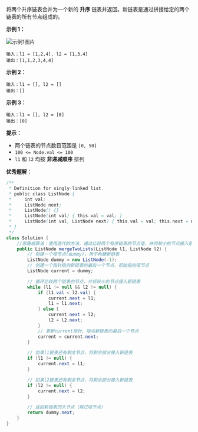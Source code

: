 将两个升序链表合并为一个新的 **升序** 链表并返回。新链表是通过拼接给定的两个链表的所有节点组成的。

**示例 1：**

![示例1图片](https://assets.leetcode.com/uploads/2020/10/03/merge_ex1.jpg)

```
输入：l1 = [1,2,4], l2 = [1,3,4]
输出：[1,1,2,3,4,4]

```

**示例 2：**

```
输入：l1 = [], l2 = []
输出：[]

```

**示例 3：**

```
输入：l1 = [], l2 = [0]
输出：[0]

```

**提示：**

- 两个链表的节点数目范围是 `[0, 50]`
- `100 <= Node.val <= 100`
- `l1` 和 `l2` 均按 **非递减顺序** 排列

**优秀题解：**

```java
/**
 * Definition for singly-linked list.
 * public class ListNode {
 *     int val;
 *     ListNode next;
 *     ListNode() {}
 *     ListNode(int val) { this.val = val; }
 *     ListNode(int val, ListNode next) { this.val = val; this.next = next; }
 * }
 */
class Solution {
	//思路或算法：使用迭代的方法，通过比较两个有序链表的节点值，并将较小的节点接入新链表，最终得到合并后的有序链表
	public ListNode mergeTwoLists(ListNode l1, ListNode l2) {
		// 创建一个哑节点(dummy)，用于构建新链表
		ListNode dummy = new ListNode(-1);
		// 创建一个指针指向新链表的最后一个节点，初始指向哑节点
		ListNode current = dummy;

		// 循环比较两个链表的节点，并将较小的节点接入新链表
		while (l1 != null && l2 != null) {
			if (l1.val < l2.val) {
				current.next = l1;
				l1 = l1.next;
			} else {
				current.next = l2;
				l2 = l2.next;
			}
			// 更新current指针，指向新链表的最后一个节点
			current = current.next;
		}

		// 如果l1链表还有剩余节点，将剩余部分接入新链表
		if (l1 != null) {
			current.next = l1;
		}

		// 如果l2链表还有剩余节点，将剩余部分接入新链表
		if (l2 != null) {
			current.next = l2;
		}

		// 返回新链表的头节点（跳过哑节点）
		return dummy.next;
	}
}
```